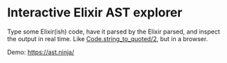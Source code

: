 # Interactive Elixir AST explorer

Type some Elixir(ish) code, have it parsed by the Elixir parsed, and
inspect the output in real time. Like
[Code.string_to_quoted/2](https://hexdocs.pm/elixir/Code.html#string_to_quoted/2),
but in a browser.

Demo: https://ast.ninja/
